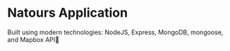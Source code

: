 # Natours Application

Built using modern technologies: NodeJS, Express, MongoDB, mongoose, and Mapbox API🤖
